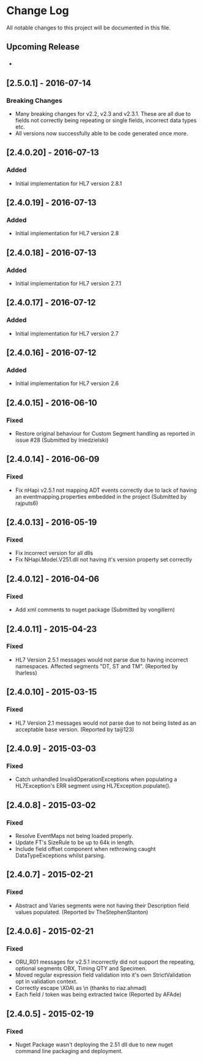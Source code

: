 # Change Log
All notable changes to this project will be documented in this file.

## Upcoming Release
###
-

## [2.5.0.1] - 2016-07-14
### Breaking Changes
- Many breaking changes for v2.2, v2.3 and v2.3.1.  These are all due to fields not correctly being repeating or single fields, incorrect data types etc.
- All versions now successfully able to be code generated once more.
## [2.4.0.20] - 2016-07-13
### Added
- Initial implementation for HL7 version 2.8.1
## [2.4.0.19] - 2016-07-13
### Added
- Initial implementation for HL7 version 2.8
## [2.4.0.18] - 2016-07-13
### Added
- Initial implementation for HL7 version 2.7.1
## [2.4.0.17] - 2016-07-12
### Added
- Initial implementation for HL7 version 2.7
## [2.4.0.16] - 2016-07-12
### Added
- Initial implementation for HL7 version 2.6

## [2.4.0.15] - 2016-06-10
### Fixed
- Restore original behaviour for Custom Segment handling as reported in issue #28 (Submitted by lniedzielski)

## [2.4.0.14] - 2016-06-09
### Fixed
- Fix nHapi v2.5.1 not mapping ADT events correctly due to lack of having an eventmapping.properties embedded in the project (Submitted by rajputs6)

## [2.4.0.13] - 2016-05-19
### Fixed
- Fix incorrect version for all dlls
- Fix NHapi.Model.V251.dll not having it's version property set correctly

## [2.4.0.12] - 2016-04-06
### Fixed
- Add xml comments to nuget package (Submitted by vongillern)

## [2.4.0.11] - 2015-04-23
### Fixed
- HL7 Version 2.5.1 messages would not parse due to having incorrect namespaces.  Affected segments "DT, ST and TM". (Reported by lharless)

## [2.4.0.10] - 2015-03-15
### Fixed
- HL7 Version 2.1 messages would not parse due to not being listed as an acceptable base version. (Reported by taiji123)

## [2.4.0.9] - 2015-03-03
### Fixed
- Catch unhandled InvalidOperationExceptions when populating a HL7Exception's ERR segment using HL7Exception.populate().

## [2.4.0.8] - 2015-03-02
### Fixed
- Resolve EventMaps not being loaded properly.
- Update FT's SizeRule to be up to 64k in length.
- Include field offset component when rethrowing caught DataTypeExceptions whilst parsing.

## [2.4.0.7] - 2015-02-21
### Fixed
- Abstract and Varies segments were not having their Description field values populated. (Reported bv TheStephenStanton)

## [2.4.0.6] - 2015-02-21
### Fixed
- ORU_R01 messages for v2.5.1 incorrectly did not support the repeating, optional segments OBX, Timing QTY and Specimen.
- Moved regular expression field validation into it's own StrictValidation opt in validation context.
- Correctly escape \X0A\ as \n (thanks to riaz.ahmad)
- Each field / token was being extracted twice (Reported by AFAde)

## [2.4.0.5] - 2015-02-19
### Fixed
- Nuget Package wasn't deploying the 2.51 dll due to new nuget command line packaging and deployment.
